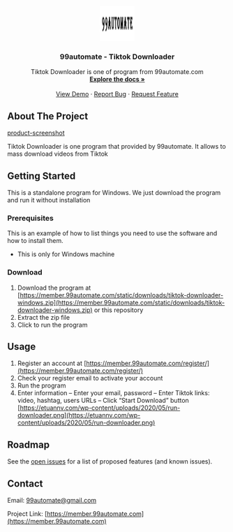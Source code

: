 
<!-- PROJECT LOGO -->
<br />
<p align="center">
  <a href="https://member.99automate.com">
    <img src="99automate-logo.png" alt="Logo" width="80" height="80">
  </a>

  <h3 align="center">99automate - Tiktok Downloader</h3>

  <p align="center">
    Tiktok Downloader is one of program from 99automate.com
    <br />
    <a href="https://github.com/etuannv/Tiktok-Mass-Download"><strong>Explore the docs »</strong></a>
    <br />
    <br />
    <a href="https://github.com/etuannv/Tiktok-Mass-Download">View Demo</a>
    ·
    <a href="https://github.com/etuannv/Tiktok-Mass-Download/issues">Report Bug</a>
    ·
    <a href="https://github.com/etuannv/Tiktok-Mass-Download/issues">Request Feature</a>
  </p>
</p>




<!-- ABOUT THE PROJECT -->
## About The Project

[product-screenshot]

Tiktok Downloader is one program that provided by 99automate. It allows to mass download videos from Tiktok


<!-- GETTING STARTED -->
## Getting Started

This is a standalone program for Windows. We just download the program and run it without installation

### Prerequisites

This is an example of how to list things you need to use the software and how to install them.
* This is only for Windows machine
  

### Download

1. Download the program at [https://member.99automate.com/static/downloads/tiktok-downloader-windows.zip](https://member.99automate.com/static/downloads/tiktok-downloader-windows.zip) or this repository
2. Extract the zip file
3. Click to run the program



<!-- USAGE EXAMPLES -->
## Usage

1. Register an account at [https://member.99automate.com/register/](https://member.99automate.com/register/)
2. Check your register email to activate your account
3. Run the program
4. Enter information
– Enter your email, password
– Enter Tiktok links: video, hashtag, users URLs
– Click “Start Download” button
[https://etuannv.com/wp-content/uploads/2020/05/run-downloader.png](https://etuannv.com/wp-content/uploads/2020/05/run-downloader.png)


<!-- ROADMAP -->
## Roadmap

See the [open issues](https://github.com/etuannv/Tiktok-Mass-Download/issues) for a list of proposed features (and known issues).



<!-- CONTACT -->
## Contact

Email: 99automate@gmail.com

Project Link: [https://member.99automate.com](https://member.99automate.com)




<!-- MARKDOWN LINKS & IMAGES -->
<!-- https://www.markdownguide.org/basic-syntax/#reference-style-links -->
[contributors-shield]: https://img.shields.io/github/contributors/othneildrew/Best-README-Template.svg?style=for-the-badge
[contributors-url]: https://github.com/etuannv/Tiktok-Mass-Download/graphs/contributors
[forks-shield]: https://img.shields.io/github/forks/othneildrew/Best-README-Template.svg?style=for-the-badge
[forks-url]: https://github.com/etuannv/Tiktok-Mass-Download/network/members
[stars-shield]: https://img.shields.io/github/stars/othneildrew/Best-README-Template.svg?style=for-the-badge
[stars-url]: https://github.com/etuannv/Tiktok-Mass-Download/stargazers
[issues-shield]: https://img.shields.io/github/issues/othneildrew/Best-README-Template.svg?style=for-the-badge
[issues-url]: https://github.com/etuannv/Tiktok-Mass-Download/issues
[license-shield]: https://img.shields.io/github/license/othneildrew/Best-README-Template.svg?style=for-the-badge
[license-url]: https://github.com/etuannv/Tiktok-Mass-Download/blob/master/LICENSE.txt
[linkedin-shield]: https://img.shields.io/badge/-LinkedIn-black.svg?style=for-the-badge&logo=linkedin&colorB=555
[linkedin-url]: https://linkedin.com/in/othneildrew
[product-screenshot]: run-downloader.png
